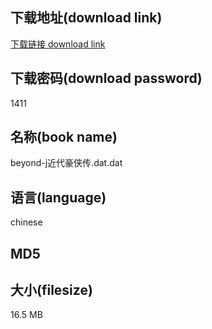 ## 下载地址(download link)
[下载链接 download link](https://voluble-croquembouche-d321dc.netlify.app/?s=beyond-j%E8%BF%91%E4%BB%A3%E8%B1%AA%E4%BE%A0%E4%BC%A0.dat)

## 下载密码(download password)
1411

## 名称(book name)
beyond-j近代豪侠传.dat.dat

## 语言(language)
chinese

## MD5


## 大小(filesize)
16.5 MB
